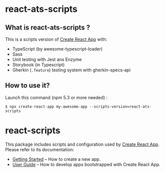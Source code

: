 # react-ats-scripts

## What is react-ats-scripts ?
This is a scripts version of [Create React App](https://github.com/facebookincubator/create-react-app) with:
* TypeScript (by awesome-typescript-loader)
* Sass
* Unit testing with Jest ans Enzyme
* Storybook (in Typescript)
* Gherkin (`.feature`) testing system with gherkin-specs-api

## How to use it?

Launch this command (npm 5.3 or more needed) :
``` shell
$ npx create-react-app my-awesome-app --scripts-version=react-ats-scripts
```


# react-scripts

This package includes scripts and configuration used by [Create React App](https://github.com/facebookincubator/create-react-app).<br>
Please refer to its documentation:

* [Getting Started](https://github.com/facebookincubator/create-react-app/blob/master/README.md#getting-started) – How to create a new app.
* [User Guide](https://github.com/facebookincubator/create-react-app/blob/master/packages/react-scripts/template/README.md) – How to develop apps bootstrapped with Create React App.
